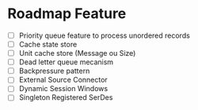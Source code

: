 # Roadmap Feature

- [ ] Priority queue feature to process unordered records
- [ ] Cache state store
- [ ] Unit cache store (Message ou Size)
- [ ] Dead letter queue mecanism
- [ ] Backpressure pattern
- [ ] External Source Connector
- [ ] Dynamic Session Windows
- [ ] Singleton Registered SerDes